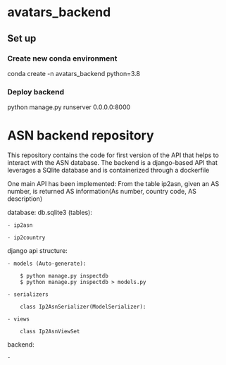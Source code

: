 # avatars_backend

## Set up

### Create new conda environment
conda create -n avatars_backend python=3.8

### Deploy backend
python manage.py runserver 0.0.0.0:8000

# ASN backend repository

This repository contains the code for first version of the API that helps to interact
with the ASN database.
The backend is a django-based API that leverages a SQlite database and  is containerized through a dockerfile

One main API has been implemented: From the table ip2asn, given an AS number, is returned AS information(As number, country code, AS description)

  database: db.sqlite3 (tables):

    - ip2asn

    - ip2country


  django api structure:

    - models (Auto-generate): 

        $ python manage.py inspectdb
        $ python manage.py inspectdb > models.py

    - serializers

        class Ip2AsnSerializer(ModelSerializer):
     
    - views

        class Ip2AsnViewSet

backend:
    
    - 
    